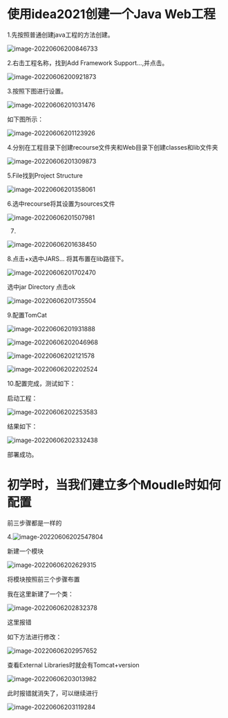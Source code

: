# 使用idea2021创建一个Java  Web工程

1.先按照普通创建java工程的方法创建。

![image-20220606200846733](笔记.assets/image-20220606200846733.png)

2.右击工程名称，找到Add Framework Support...,并点击。

![image-20220606200921873](笔记.assets/image-20220606200921873.png)

3.按照下图进行设置。

![image-20220606201031476](笔记.assets/image-20220606201031476.png)

如下图所示：

![image-20220606201123926](笔记.assets/image-20220606201123926.png)

4.分别在工程目录下创建recourse文件夹和Web目录下创建classes和lib文件夹

![image-20220606201309873](笔记.assets/image-20220606201309873.png)

5.File找到Project Structure

![image-20220606201358061](笔记.assets/image-20220606201358061.png)

6.选中recourse将其设置为sources文件

![image-20220606201507981](笔记.assets/image-20220606201507981.png)

7.

![image-20220606201638450](笔记.assets/image-20220606201638450.png)

8.点击+x选中JARS... 将其布置在lib路径下。

![image-20220606201702470](笔记.assets/image-20220606201702470.png)

选中jar Directory 点击ok

![image-20220606201735504](笔记.assets/image-20220606201735504.png)

9.配置TomCat

![image-20220606201931888](笔记.assets/image-20220606201931888.png)

![image-20220606202046968](笔记.assets/image-20220606202046968.png)

![image-20220606202121578](笔记.assets/image-20220606202121578.png)

![image-20220606202202524](笔记.assets/image-20220606202202524.png)

10.配置完成，测试如下：

启动工程：

![image-20220606202253583](笔记.assets/image-20220606202253583.png)

结果如下：

![image-20220606202332438](笔记.assets/image-20220606202332438.png)

部署成功。

# 初学时，当我们建立多个Moudle时如何配置

前三步骤都是一样的

4.![image-20220606202547804](笔记.assets/image-20220606202547804.png)

新建一个模块

![image-20220606202629315](笔记.assets/image-20220606202629315.png)

将模块按照前三个步骤布置



我在这里新建了一个类：

![image-20220606202832378](笔记.assets/image-20220606202832378.png)

这里报错

如下方法进行修改：

![image-20220606202957652](笔记.assets/image-20220606202957652.png)

查看External Libraries时就会有Tomcat+version

![image-20220606203013982](笔记.assets/image-20220606203013982.png)

此时报错就消失了，可以继续进行

![image-20220606203119284](笔记.assets/image-20220606203119284.png)